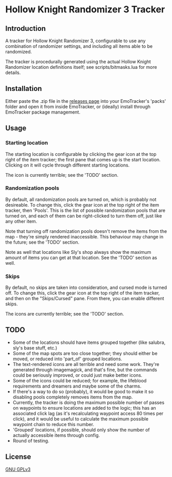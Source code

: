 # Hollow Knight Randomizer 3 Tracker

## Introduction

A tracker for Hollow Knight Randomizer 3, configurable to use any combination of randomizer settings, and including all items able to be randomized.

The tracker is procedurally generated using the actual Hollow Knight Randomizer location definitions itself; see scripts/bitmasks.lua for more details.

## Installation

Either paste the .zip file in the [releases page](https://github.com/qadan/hollow_knight_randomizer_tracker/releases) into your EmoTracker's 'packs' folder and open it from inside EmoTracker, or (ideally) install through EmoTracker package management.

## Usage

### Starting location

The starting location is configurable by clicking the gear icon at the top right of the item tracker; the first pane that comes up is the start location. Clicking on it will cycle through different starting locations.

The icon is currently terrible; see the 'TODO' section.

### Randomization pools

By default, all randomization pools are turned on, which is probably not desireable. To change this, click the gear icon at the top right of the item tracker, then 'Pools'. This is the list of possible randomization pools that are turned on, and each of them can be right-clicked to turn them off, just like any other item.

Note that turning off randomization pools doesn't remove the items from the map - they're simply rendered inaccessible. This behaviour may change in the future; see the 'TODO' section.

Note as well that locations like Sly's shop always show the maximum amount of items you can get at that location. See the 'TODO' section as well.

### Skips

By default, no skips are taken into consideration, and cursed mode is turned off. To change this, click the gear icon at the top right of the item tracker, and then on the "Skips/Cursed" pane. From there, you can enable different skips.

The icons are currently terrible; see the 'TODO' section.

## TODO

* Some of the locations should have items grouped together (like salubra, sly's base stuff, etc.)
* Some of the map spots are too close together; they should either be moved, or reduced into 'part_of' grouped locations.
* The text-rendered icons are all terrible and need some work. They're generated through imagemagick, and that's fine, but the commands could be seriously improved, or could just make better icons.
* Some of the icons could be reduced; for example, the lifeblood requirements and dreamers and maybe some of the charms.
* If there's a way to do so (probably), it would be good to make it so disabling pools completely removes items from the map.
* Currently, the tracker is doing the maximum possible number of passes on waypoints to ensure locations are added to the logic; this has an associated click lag (as it's recalculating waypoint access 80 times per click), and it would be useful to calculate the maximum possible waypoint chain to reduce this number.
* 'Grouped' locations, if possible, should only show the number of actually accessible items through config.
* Round of testing.

## License

[GNU GPLv3](https://www.gnu.org/licenses/gpl-3.0.txt)